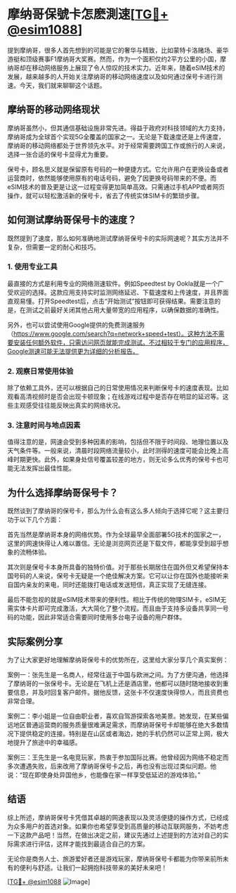 # 摩纳哥保號卡怎麽測速[[TG💪+ @esim1088](https://t.me/s/esim1088)]

提到摩纳哥，很多人首先想到的可能是它的奢华与精致，比如蒙特卡洛赌场、豪华游艇和顶级赛事F1摩纳哥大奖赛。然而，作为一个面积仅约2平方公里的小国，摩纳哥却在移动网络服务上展现了令人惊叹的技术实力。近年来，随着eSIM技术的发展，越来越多的人开始关注摩纳哥的移动网络速度以及如何通过保号卡进行测速。今天，我们就来聊聊这个话题。

## 摩纳哥的移动网络现状

摩纳哥虽然小，但其通信基础设施非常先进。得益于政府对科技领域的大力支持，摩纳哥成为全球首个实现5G全覆盖的国家之一。无论是下载速度还是上传速度，摩纳哥的移动网络都处于世界领先水平。对于经常需要跨国工作或旅行的人来说，选择一张合适的保号卡显得尤为重要。

保号卡，顾名思义就是保留原有号码的一种便捷方式。它允许用户在更换设备或者运营商时，依然能够使用原有的电话号码，避免了因更换号码带来的不便。而eSIM技术的普及更是让这一过程变得更加简单高效。只需通过手机APP或者网页操作，就可以轻松激活新的保号卡，省去了传统实体SIM卡的繁琐步骤。

## 如何测试摩纳哥保号卡的速度？

既然提到了速度，那么如何准确地测试摩纳哥保号卡的实际网速呢？其实方法并不复杂，但需要一定的耐心和技巧。

### 1. 使用专业工具

最直接的方式是利用专业的网络测速软件。例如Speedtest by Ookla就是一个广受欢迎的选择。这款应用支持实时监测网络延迟、下载速度和上传速度，并且界面直观易懂。打开Speedtest后，点击“开始测试”按钮即可获得结果。需要注意的是，在测试之前最好关闭其他占用大量带宽的应用程序，以确保数据的准确性。

另外，也可以尝试使用Google提供的免费测速服务（https://www.google.com/search?q=network+speed+test）。这种方法不需要安装任何额外软件，只需访问网页就能完成测试。不过相较于专门的应用程序，Google测速可能无法提供更为详细的分析报告。

### 2. 观察日常使用体验

除了依赖工具外，还可以根据自己的日常使用情况来判断保号卡的速度表现。比如观看高清视频时是否会出现卡顿现象；在线游戏过程中是否存在明显的延迟等。这些主观感受往往能反映出真实的网络状况。

### 3. 注意时间与地点因素

值得注意的是，网速会受到多种因素的影响，包括但不限于时间段、地理位置以及天气条件等。一般来说，清晨时段网络流量较小，此时测得的速度可能会比晚上高峰时期更快。此外，如果身处信号覆盖较差的地方，则无论多么优秀的保号卡也可能无法发挥出最佳性能。

## 为什么选择摩纳哥保号卡？

既然谈到了摩纳哥的保号卡，那么为什么会有这么多人倾向于选择它呢？这主要归功于以下几个方面：

首先当然是摩纳哥本身的网络优势。作为全球最早全面部署5G技术的国家之一，这里的网速快得让人难以置信。无论是浏览网页还是下载文件，都能享受到超乎想象的流畅体验。

其次则是保号卡本身所具备的独特价值。对于那些长期居住在国外但又希望保持本国号码的人来说，保号卡无疑是一个绝佳解决方案。它可以让你在国外也能接听来自国内亲友的来电，同时还能拨打电话或发送短信，真正实现了无缝连接。

最后不能忽视的就是eSIM技术带来的便利性。相比于传统的物理SIM卡，eSIM无需实体卡片即可完成激活，大大简化了整个流程。而且由于支持多设备共享同一号码的功能，因此非常适合需要同时使用多台电子设备的用户群体。

## 实际案例分享

为了让大家更好地理解摩纳哥保号卡的优势所在，这里给大家分享几个真实案例：

案例一：张先生是一名商人，经常往返于中国与欧洲之间。为了方便沟通，他选择了摩纳哥的一张保号卡。无论是在飞机上还是酒店里，他都可以随时随地接收到重要信息，并及时回复客户邮件。据他反馈，这张卡不仅速度快得惊人，而且资费也非常合理。

案例二：李小姐是一位自由职业者，喜欢自驾游探索各地美景。她发现，在某些偏远地区普通运营商的服务质量很难满足需求，而摩纳哥保号卡却能够在绝大多数情况下提供稳定的连接。特别是在山区或者海边，她的手机仍然可以正常上网，极大地提升了旅途中的幸福感。

案例三：王先生是一名电竞玩家，热衷于参加国际比赛。他曾经因为网络不稳定而多次遭遇失败，后来改用了摩纳哥保号卡之后，再也没有出现过类似问题。他说：“现在即使身处异国他乡，也能像在家一样享受低延迟的游戏体验。”

## 结语

综上所述，摩纳哥保号卡凭借其卓越的网速表现以及灵活便捷的操作方式，已经成为众多用户的首选对象。如果你也希望享受到高质量的移动互联网服务，不妨考虑一下这款产品吧！当然，在做出决定之前，建议先通过上述提到的方法对自己的实际需求进行评估，这样才能找到最适合自己的方案。

无论你是商务人士、旅游爱好者还是游戏玩家，摩纳哥保号卡都能为你带来前所未有的便利与舒适。让我们一起拥抱科技带来的美好未来吧！

[[TG💪+ @esim1088](https://t.me/s/esim1088) ![Image](https://i.postimg.cc/4NQfJmqS/Snipaste-2025-05-13-00-14-12.png)]